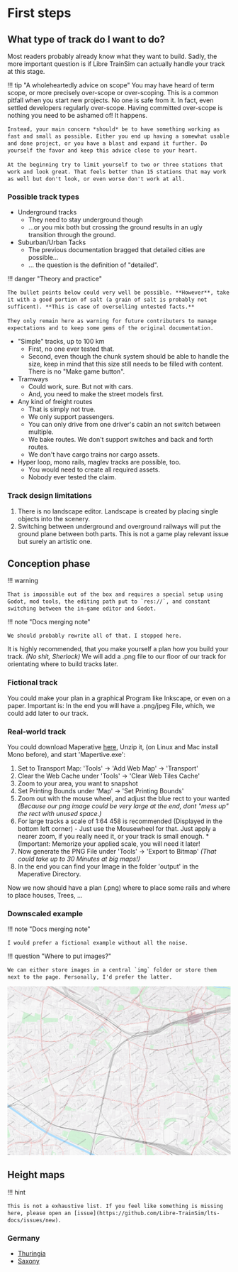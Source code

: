 # First steps

## What type of track do I want to do?

Most readers probably already know what they want to build. Sadly, the more important question is if Libre TrainSim can actually handle your track at this stage.

!!! tip "A wholeheartedly advice on scope"
	You may have heard of term scope, or more precisely over-scope or over-scoping. This is a common pitfall when you start new projects. No one is safe from it. In fact, even settled developers regularly over-scope. Having committed over-scope is nothing you need to be ashamed of! It happens.
	
	Instead, your main concern *should* be to have something working as fast and small as possible. Either you end up having a somewhat usable and done project, or you have a blast and expand it further. Do yourself the favor and keep this advice close to your heart.

	At the beginning try to limit yourself to two or three stations that work and look great. That feels better than 15 stations that may work as well but don't look, or even worse don't work at all.

### Possible track types

  - Underground tracks
    - They need to stay underground though
    - ...or you mix both but crossing the ground results in an ugly transition through the ground.
  - Suburban/Urban Tacks
    - The previous documentation bragged that detailed cities are possible...
    - ... the question is the definition of "detailed".

!!! danger "Theory and practice"
	
	The bullet points below could very well be possible. **However**, take it with a good portion of salt (a grain of salt is probably not sufficent). **This is case of overselling untested facts.**
	
	They only remain here as warning for future contributers to manage expectations and to keep some gems of the original documentation.

  - "Simple" tracks, up to 100 km
    - First, no one ever tested that.
    - Second, even though the chunk system should be able to handle the size, keep in mind that this size still needs to be filled with content. There is no "Make game button".
  - Tramways
    - Could work, sure. But not with cars.
    - And, you need to make the street models first.
  - Any kind of freight routes
    - That is simply not true.
    - We only support passengers.
    - You can only drive from one driver's cabin an not switch between multiple.
    - We bake routes. We don't support switches and back and forth routes.
    - We don't have cargo trains nor cargo assets.
  - Hyper loop, mono rails, maglev tracks are possible, too.
    - You would need to create all required assets.
    - Nobody ever tested the claim.

### Track design limitations

  1. There is no landscape editor. Landscape is created by placing single objects into the scenery.
  2. Switching between underground and overground railways will put the ground plane between both parts. This is not a game play relevant issue but surely an artistic one.

## Conception phase

!!! warning

	That is impossible out of the box and requires a special setup using Godot, mod tools, the editing path put to `res://`, and constant switching between the in-game editor and Godot.

!!! note "Docs merging note"

	We should probably rewrite all of that. I stopped here.

It is highly recommended, that you make yourself a plan how you build your track. *(No shit, Sherlock)*
We will add a .png file to our floor of our track for orientating where to build tracks later.

### Fictional track

You could make your plan in a graphical Program like Inkscape, or even on a paper. Important is: In the end you will have a .png/jpeg File, which, we could add later to our track.

### Real-world track

You could download Maperative [here](http://maperitive.net/), Unzip it, (on Linux and Mac install Mono before), and start 'Mapertive.exe':

  1. Set to Transport Map: 'Tools' -> 'Add Web Map' -> 'Transport'
  2. Clear the Web Cache under 'Tools' -> 'Clear Web Tiles Cache'
  3. Zoom to your area, you want to snapshot
  4. Set Printing Bounds  under 'Map' -> 'Set Printing Bounds'
  5. Zoom out with the mouse wheel, and adjust the blue rect to your wanted *(Because our png image could be very large at the end, dont "mess up" the rect with unused space.)*
  6. For large tracks a scale of 1:64 458 is recommended (Displayed in the bottom left corner) - Just use the Mousewheel for that. Just apply a nearer zoom, if you really need it, or your track is small enough. *(Important: Memorize your applied scale, you will need it later! 
  7. Now generate the PNG File under 'Tools' -> 'Export to Bitmap' *(That could take up to 30 Minutes at big maps!)*
  8. In the end you can find your Image in the folder 'output' in the Maperative Directory.

Now we now should have a plan (.png) where to place some rails and where to place houses, Trees, ...

### Downscaled example

!!! note "Docs merging note"

	I would prefer a fictional example without all the noise.

!!! question "Where to put images?"

	We can either store images in a central `img` folder or store them next to the page. Personally, I'd prefer the latter.

![Example Image](map_example.png)

## Height maps

!!! hint

	This is not a exhaustive list. If you feel like something is missing here, please open an [issue](https://github.com/Libre-TrainSim/lts-docs/issues/new).

### Germany

  - [Thuringia](https://de-de.topographic-map.com/maps/64wh/Th%C3%BCringen/)
  - [Saxony](https://www.geodaten.sachsen.de/digitale-hoehenmodelle-3994.html)
